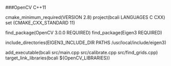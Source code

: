 ###OpenCV C++11

cmake_minimum_required(VERSION 2.8)
project(bcali LANGUAGES C CXX)
set (CMAKE_CXX_STANDARD 11)

find_package(OpenCV 3.0.0 REQUIRED)
find_package(Eigen3 REQUIRED)

include_directories(EIGEN3_INCLUDE_DIR PATHS /usr/local/include/eigen3)

add_executable(bcali src/main.cpp 
					 src/calibrate.cpp
					 src/find_grids.cpp)
target_link_libraries(bcali ${OpenCV_LIBRARIES})

